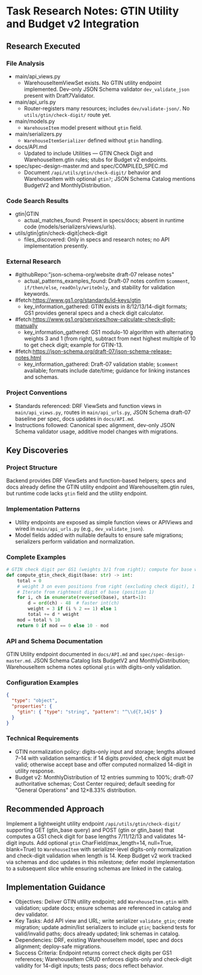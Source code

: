 <!-- markdownlint-disable-file -->
# Task Research Notes: GTIN Utility and Budget v2 Integration

## Research Executed

### File Analysis
- main/api_views.py
  - WarehouseItemViewSet exists. No GTIN utility endpoint implemented. Dev-only JSON Schema validator `dev_validate_json` present with Draft7Validator.
- main/api_urls.py
  - Router-registers many resources; includes `dev/validate-json/`. No `utils/gtin/check-digit/` route yet.
- main/models.py
  - `WarehouseItem` model present without `gtin` field.
- main/serializers.py
  - `WarehouseItemSerializer` defined without `gtin` handling.
- docs/API.md
  - Updated to include Utilities — GTIN Check Digit and WarehouseItem.gtin rules; stubs for Budget v2 endpoints.
- spec/spec-design-master.md and spec/COMPILED_SPEC.md
  - Document `/api/utils/gtin/check-digit/` behavior and WarehouseItem with optional `gtin?`; JSON Schema Catalog mentions BudgetV2 and MonthlyDistribution.

### Code Search Results
- gtin|GTIN
  - actual_matches_found: Present in specs/docs; absent in runtime code (models/serializers/views/urls).
- utils/gtin|gtin/check-digit|check-digit
  - files_discovered: Only in specs and research notes; no API implementation presently.

### External Research
- #githubRepo:"json-schema-org/website draft-07 release notes"
  - actual_patterns_examples_found: Draft-07 notes confirm `$comment`, `if/then/else`, `readOnly/writeOnly`, and stability for validation keywords.
- #fetch:https://www.gs1.org/standards/id-keys/gtin
  - key_information_gathered: GTIN exists in 8/12/13/14-digit formats; GS1 provides general specs and a check digit calculator.
- #fetch:https://www.gs1.org/services/how-calculate-check-digit-manually
  - key_information_gathered: GS1 modulo-10 algorithm with alternating weights 3 and 1 (from right), subtract from next highest multiple of 10 to get check digit; example for GTIN-13.
- #fetch:https://json-schema.org/draft-07/json-schema-release-notes.html
  - key_information_gathered: Draft-07 validation stable; `$comment` available; formats include date/time; guidance for linking instances and schemas.

### Project Conventions
- Standards referenced: DRF ViewSets and function views in `main/api_views.py`, routes in `main/api_urls.py`, JSON Schema draft-07 baseline per spec, docs updates in `docs/API.md`.
- Instructions followed: Canonical spec alignment, dev-only JSON Schema validator usage, additive model changes with migrations.

## Key Discoveries

### Project Structure
Backend provides DRF ViewSets and function-based helpers; specs and docs already define the GTIN utility endpoint and WarehouseItem.gtin rules, but runtime code lacks `gtin` field and the utility endpoint.

### Implementation Patterns
- Utility endpoints are exposed as simple function views or APIViews and wired in `main/api_urls.py` (e.g., `dev_validate_json`).
- Model fields added with nullable defaults to ensure safe migrations; serializers perform validation and normalization.

### Complete Examples
```python
# GTIN check digit per GS1 (weights 3/1 from right); compute for base without check digit
def compute_gtin_check_digit(base: str) -> int:
    total = 0
    # weight 3 on even positions from right (excluding check digit), 1 on odd
    # Iterate from rightmost digit of base (position 1)
    for i, ch in enumerate(reversed(base), start=1):
        d = ord(ch) - 48  # faster int(ch)
        weight = 3 if (i % 2 == 1) else 1
        total += d * weight
    mod = total % 10
    return 0 if mod == 0 else 10 - mod
```

### API and Schema Documentation
GTIN Utility endpoint documented in `docs/API.md` and `spec/spec-design-master.md`. JSON Schema Catalog lists BudgetV2 and MonthlyDistribution; WarehouseItem schema notes optional `gtin` with digits-only validation.

### Configuration Examples
```json
{
  "type": "object",
  "properties": {
    "gtin": { "type": "string", "pattern": "^\\d{7,14}$" }
  }
}
```

### Technical Requirements
- GTIN normalization policy: digits-only input and storage; lengths allowed 7–14 with validation semantics: if 14 digits provided, check digit must be valid; otherwise accept base and offer computed normalized 14-digit in utility response.
- Budget v2: MonthlyDistribution of 12 entries summing to 100%; draft-07 authoritative schemas; Cost Center required; default seeding for "General Operations" and 12×8.33% distribution.

## Recommended Approach
Implement a lightweight utility endpoint `/api/utils/gtin/check-digit/` supporting GET (gtin_base query) and POST (gtin or gtin_base) that computes a GS1 check digit for base lengths 7/11/12/13 and validates 14-digit inputs. Add optional `gtin` CharField(max_length=14, null=True, blank=True) to `WarehouseItem` with serializer-level digits-only normalization and check-digit validation when length is 14. Keep Budget v2 work tracked via schemas and doc updates in this milestone; defer model implementation to a subsequent slice while ensuring schemas are linked in the catalog.

## Implementation Guidance
- Objectives: Deliver GTIN utility endpoint; add `WarehouseItem.gtin` with validation; update docs; ensure schemas are referenced in catalog and dev validator.
- Key Tasks: Add API view and URL; write serializer `validate_gtin`; create migration; update admin/list serializers to include `gtin`; backend tests for valid/invalid paths; docs already updated; link schemas in catalog.
- Dependencies: DRF, existing WarehouseItem model, spec and docs alignment; deploy-safe migrations.
- Success Criteria: Endpoint returns correct check digits per GS1 references; WarehouseItem CRUD enforces digits-only and check-digit validity for 14-digit inputs; tests pass; docs reflect behavior.
